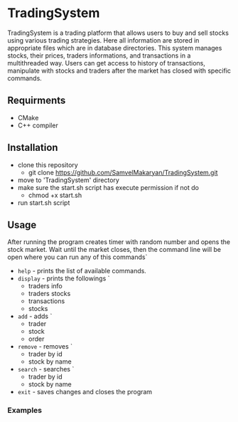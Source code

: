 # TradingSystem

TradingSystem is a trading platform that allows users to buy and sell stocks using various trading strategies. Here all information
are stored in appropriate files which are in database directories. This system manages stocks, their prices, traders informations, and transactions in a multithreaded way. Users can get access to history of transactions, manipulate with stocks and traders after the market has closed with specific commands.

## Requirments

-   CMake
-   C++ compiler

## Installation

- clone this repository
    - git clone https://github.com/SamvelMakaryan/TradingSystem.git
- move to 'TradingSystem' directory
- make sure the start.sh script has execute permission if not do
    - chmod +x start.sh
- run start.sh script

## Usage

After running the program creates timer with random number and opens the stock market. Wait until the market closes, then the command line will be open where you can run any of this commands`

- `help` - prints the list of available commands.
- `display` - prints the followings ` 
    - traders info
    - traders stocks
    - transactions
    - stocks
- `add` - adds `
    - trader
    - stock
    - order
- `remove` - removes `
    - trader by id
    - stock by name
- `search` - searches `
    - trader by id
    - stock by name
- `exit` - saves changes and closes the program

### Examples



